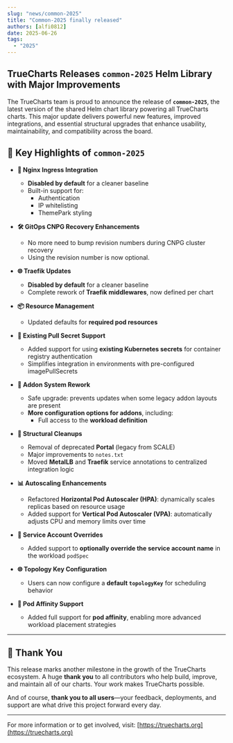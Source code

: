 ```yaml
---
slug: "news/common-2025"
title: "Common-2025 finally released"
authors: [alfi0812]
date: 2025-06-26
tags:
  - "2025"
---
```


## TrueCharts Releases `common-2025` Helm Library with Major Improvements

The TrueCharts team is proud to announce the release of **`common-2025`**, the latest version of the shared Helm chart library powering all TrueCharts charts. This major update delivers powerful new features, improved integrations, and essential structural upgrades that enhance usability, maintainability, and compatibility across the board.

## 🚀 Key Highlights of `common-2025`

- **🔐 Nginx Ingress Integration**
  - **Disabled by default** for a cleaner baseline
  - Built-in support for:
    - Authentication
    - IP whitelisting
    - ThemePark styling

- **🛠 GitOps CNPG Recovery Enhancements**
  - No more need to bump revision numbers during CNPG cluster recovery
  - Using the revision number is now optional.

- **🌐 Traefik Updates**
  - **Disabled by default** for a cleaner baseline
  - Complete rework of **Traefik middlewares**, now defined per chart

- **📦 Resource Management**
  - Updated defaults for **required pod resources**

- **🔑 Existing Pull Secret Support**
  - Added support for using **existing Kubernetes secrets** for container registry authentication
  - Simplifies integration in environments with pre-configured imagePullSecrets

- **🧩 Addon System Rework**
  - Safe upgrade: prevents updates when some legacy addon layouts are present
  - **More configuration options for addons**, including:
    - Full access to the **workload definition**

- **📁 Structural Cleanups**
  - Removal of deprecated **Portal** (legacy from SCALE)
  - Major improvements to `notes.txt`
  - Moved **MetalLB** and **Traefik** service annotations to centralized integration logic

- **📊 Autoscaling Enhancements**
  - Refactored **Horizontal Pod Autoscaler (HPA)**: dynamically scales replicas based on resource usage
  - Added support for **Vertical Pod Autoscaler (VPA)**: automatically adjusts CPU and memory limits over time

- **👤 Service Account Overrides**
  - Added support to **optionally override the service account name** in the workload `podSpec`

- **🌐 Topology Key Configuration**
  - Users can now configure a **default `topologyKey`** for scheduling behavior

- **📌 Pod Affinity Support**
  - Added full support for **pod affinity**, enabling more advanced workload placement strategies

---

## 🙏 Thank You

This release marks another milestone in the growth of the TrueCharts ecosystem. A huge **thank you** to all contributors who help build, improve, and maintain all of our charts. Your work makes TrueCharts possible.

And of course, **thank you to all users**—your feedback, deployments, and support are what drive this project forward every day.

---

For more information or to get involved, visit: [https://truecharts.org](https://truecharts.org)
